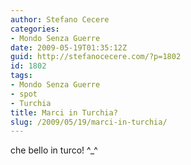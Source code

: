 ```yaml
---
author: Stefano Cecere
categories:
- Mondo Senza Guerre
date: 2009-05-19T01:35:12Z
guid: http://stefanocecere.com/?p=1802
id: 1802
tags:
- Mondo Senza Guerre
- spot
- Turchia
title: Marci in Turchia?
slug: /2009/05/19/marci-in-turchia/
---
```


che bello in turco! ^_^